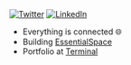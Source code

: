 </div>
<a href="https://www.twitter.com/yashsrivasta7a" target="__blank"><img src="https://img.shields.io/twitter/follow/yashsrivasta7a?style=social" alt="Twitter"></a>
<a href="https://www.linkedin.com/in/yashsrivasta7a" target="_blank"><img src="https://img.shields.io/badge/LinkedIn-%230077B5.svg?&style=flat-square&logo=linkedin&logoColor=white" alt="LinkedIn"></a>
</a>
<br>

- Everything is connected 🌐
- Building [EssentialSpace](https://essentialspaceai.vercel.app)
- Portfolio at [Terminal](https://yashsrivasta7a,tech)
